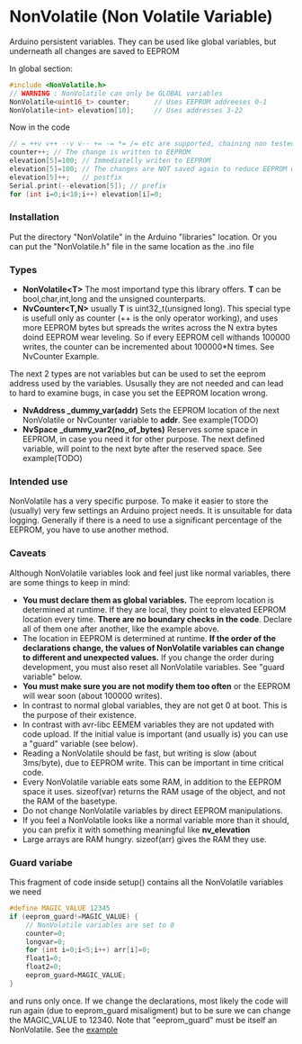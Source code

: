# NonVolatile (Non Volatile Variable)
Arduino persistent variables. They can be used like
global variables, but underneath all changes are saved to EEPROM

In global section:

```C++
#include <NonVolatile.h>
// WARNING : NonVolatile can only be GLOBAL variables
NonVolatile<uint16_t> counter;      // Uses EEPROM addreeses 0-1
NonVolatile<int> elevation[10];     // Uses addresses 3-22
```
Now in the code
```C++
// = ++v v++ --v v-- += -= *= /= etc are supported, chaining non tested
counter++; // The change is written to EEPROM
elevation[5]=100; // Immediatelly writen to EEPROM
elevation[5]=100; // The changes are NOT saved again to reduce EEPROM wear
elevation[5]++;   // postfix
Serial.print(--elevation[5]); // prefix
for (int i=0;i<10;i++) elevation[i]=0;
```
### Installation
Put the directory "NonVolatile" in the Arduino "libraries" location.
Or you can put the "NonVolatile.h" file in the same location as the .ino file

### Types
- **NonVolatile\<T\>** The most importand type this library offers. **T** can be bool,char,int,long
and the unsigned counterparts.
- **NvCounter\<T,N\>** usually **T** is uint32_t(unsigned long). This special type
is usefull only as counter (++ is the only operator working), and uses more EEPROM bytes
but spreads the writes across the N extra bytes doind EEPROM wear leveling. So if every
EEPROM cell withands 100000 writes, the counter can be incremented about 100000*N times.
See NvCounter Example.

The next 2 types are not variables but can be used to set the eeprom address used by the variables. Ususally they are
not needed and can lead to hard to examine bugs, in case you set the EEPROM location wrong.

- **NvAddress _dummy_var(addr)** Sets the EEPROM location of the next NonVolatile or NvCounter
variable to **addr**. See example(TODO)
- **NvSpace _dummy_var2(no_of_bytes)** Reserves some space in EEPROM, in case you need it for other purpose.
The next defined variable, will point to the next byte after the reserved space. See example(TODO)

### Intended use
NonVolatile has a very specific purpose. To make it easier to store the (usually) very few
settings an Arduino project needs. It is unsuitable for data logging. Generally if there
is a need to use a significant percentage of the EEPROM, you have to use another method.

### Caveats
Although NonVolatile variables look and feel just like normal variables,
there are some things to keep in mind:
- **You must declare them as global variables.** The eeprom location is
determined at runtime. If they are local, they point to elevated EEPROM
location every time. **There are no boundary checks in the code**.
Declare all of them one after another,
like the example above.
- The location in EEPROM is determined at runtime. **If the order of the
declarations change, the values of NonVolatile variables
can change to different and unexpected values.** If you change the order
during development, you must also reset all NonVolatile variables. See
"guard variable" below.
- **You must make sure you are not modify them too often** or the EEPROM
will wear soon (about 100000 writes).
- In contrast to normal global variables, they are not get 0 at boot.
This is the purpose of their existence.
- In contrast with avr-libc EEMEM variables they are not updated with
code upload. If the initial value is important (and usually is) you can
use a "guard" variable (see below).
- Reading a NonVolatile should be fast, but writing is slow
(about 3ms/byte), due to EEPROM write. This can be important in time
critical code.
- Every NonVolatile variable eats some RAM, in addition to the EEPROM space
it uses. sizeof(var) returns the RAM usage of the object, and not the RAM of
the basetype.
- Do not change NonVolatile variables by direct EEPROM manipulations.
- If you feel a NonVolatile looks like a normal variable more than it
should, you can prefix it with something meaningful like **nv_elevation**
- Large arrays are RAM hungry. sizeof(arr) gives the RAM they use.


### Guard variabe

This fragment of code inside setup() contains all the NonVolatile variables we need
```C++
#define MAGIC_VALUE 12345
if (eeprom_guard!=MAGIC_VALUE) {
    // NonVolatile variables are set to 0
    counter=0;
    longvar=0;
    for (int i=0;i<5;i++) arr[i]=0;
    float1=0;
    float2=0;
    eeprom_guard=MAGIC_VALUE;
}

```

and runs only once. If we change the declarations, most likely
the code will run again (due to eeprom_guard misaligment) but
to be sure we can change the MAGIC_VALUE to 12340.
Note that "eeprom_guard" must be itself an NonVolatile. See the
[example](https://github.com/pkarsy/NonVolatile/blob/master/example/example.ino)



